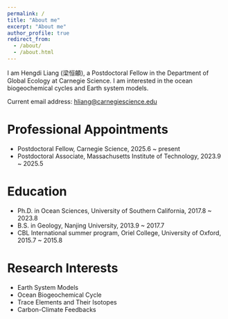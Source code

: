 ```yaml
---
permalink: /
title: "About me"
excerpt: "About me"
author_profile: true
redirect_from: 
  - /about/
  - /about.html
---
```


I am Hengdi Liang (梁恒頔), a Postdoctoral Fellow in the Department of Global Ecology at Carnegie Science. I am interested in the ocean biogeochemical cycles and Earth system models.

Current email address: hliang@carnegiescience.edu

Professional Appointments
======
* Postdoctoral Fellow, Carnegie Science, 2025.6 ~ present  
* Postdoctoral Associate, Massachusetts Institute of Technology, 2023.9 ~ 2025.5                     

Education
======
* Ph.D. in Ocean Sciences, University of Southern California, 2017.8 ~ 2023.8
* B.S. in Geology, Nanjing University, 2013.9 ~ 2017.7
* CBL International summer program, Oriel College, University of Oxford, 2015.7 ~ 2015.8

Research Interests
======
* Earth System Models
* Ocean Biogeochemical Cycle
* Trace Elements and Their Isotopes
* Carbon-Climate Feedbacks

